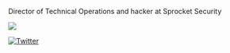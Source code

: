 Director of Technical Operations and hacker at Sprocket Security

![](https://media3.giphy.com/media/kgwcNMHqvWPLO/200.gif)

[![Twitter](https://img.shields.io/twitter/url/https/twitter.com/sprocket_ed.svg?style=social&label=Follow%20%40sprocket_ed)](https://twitter.com/sprocket_ed)

